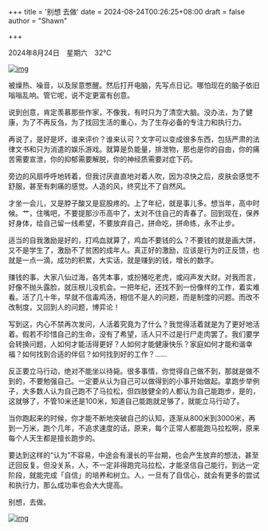 +++
title = '别想 去做'
date = 2024-08-24T00:26:25+08:00
draft = false
author = "Shawn"


+++

2024年8月24日　星期六　32℃



[![img](https://oss.metamind.eu.org/202408241342984.jpg)](https://oss.metamind.eu.org/202408241342984.jpg)



被燥热、噪音，以及尿意憋醒。然后打开电脑，先写点日记。哪怕现在的脑子依旧嗡嗡乱响。管它呢，说不定更富有创意。

说到创意，肯定羡慕那些作家，不像我，有时只为了清空大脑。没办法，为了健康，为了不再反刍，为了找回生活的重心，为了生存必备的专注力和执行力。

再说了，是好是坏，谁来评价？谁来认可？文字可以变成很多东西，包括严肃的法律文书和只为消遣的娱乐游戏。就算是负能量，排泄物，那也是你的自由，你的痛苦需要宣泄，你的抑郁需要解脱，你的神经质需要对症下药。

旁边的风扇呼呼地转着，但我讨厌直直地对着人吹，因为凉快之后，皮肤会感觉不舒服，甚至有刺痛的感觉。人造的风，终究比不了自然风。

才坐一会儿，又是脖子酸又是屁股疼的。上了年纪，就是事儿多。想当年，高中时候。艹，住嘴吧，不要提那沙币高中了，太对不住自己的青春了。回到现在，保养好身体，给自己留一线希望，不要放弃自己，拼命吃，拼命练，永不止步。

适当的自我激励是好的，打鸡血就算了，鸡血不要钱的么？不要钱的就是画大饼，又不是学生了，激励不了贫困的成年人。真正好的激励，应该是行为的正反馈，也就是一点一滴，成功的积累，大实话，就是赚到的钱，增长的数字。

赚钱的事，大家八仙过海，各凭本事，或扮猪吃老虎，或闷声发大财。对我而言，好像不抛头露脸，就压根儿没机会。一把年纪，还找不到一份像样的工作，着实难看。活了几十年，早就不信毒鸡汤，相信不是人的问题，而是制度的问题。而改不改制度，又回到人的问题，博弈论！

写到这，内心不禁再次发问，人活着究竟为了什么？我觉得活着就是为了更好地活着。假若不珍惜自己的生命，没有了希望，活人只不过是行尸走肉罢了。我们要学会转换问题，人如何才能活得更好？人如何才能健康快乐？家庭如何才能和谐幸福？如何找到合适的伴侣？如何找到好的工作？……

反正要立马行动，绝对不能坐以待毙。很多事情，你觉得自己做不到，那就是做不到的，不要勉强自己。一定要从认为自己可以做得到的小事开始做起。拿跑步举例子，大多数人认为自己跑不了马拉松，但四肢健全的人都认为自己能跑步，是的，这就够了，不管10米还是100米，知道自己能跑就足够了，就能立马行动了。

当你跑起来的时候，你才能不断地突破自己的认知，逐渐从800米到3000米，再到一万米，跑个几年，不追求速度的话，原来，每个正常人都能跑马拉松啊，原来每个人天生都是擅长跑步的。

要达到这样的“认为”不容易，中途会有漫长的平台期，也会产生放弃的想法，甚至迂回反复。但没关系，人，不一定非得跑完马拉松，才能坚信自己能行。到达一定阶段，就能完成「自信」的培养和树立。人，一旦有了自信心，就会有更多的尝试和执行力，那么成功率也会大大提高。

别想，去做。



[![img](https://oss.metamind.eu.org/202408241343611.jpg)](https://oss.metamind.eu.org/202408241343611.jpg)
